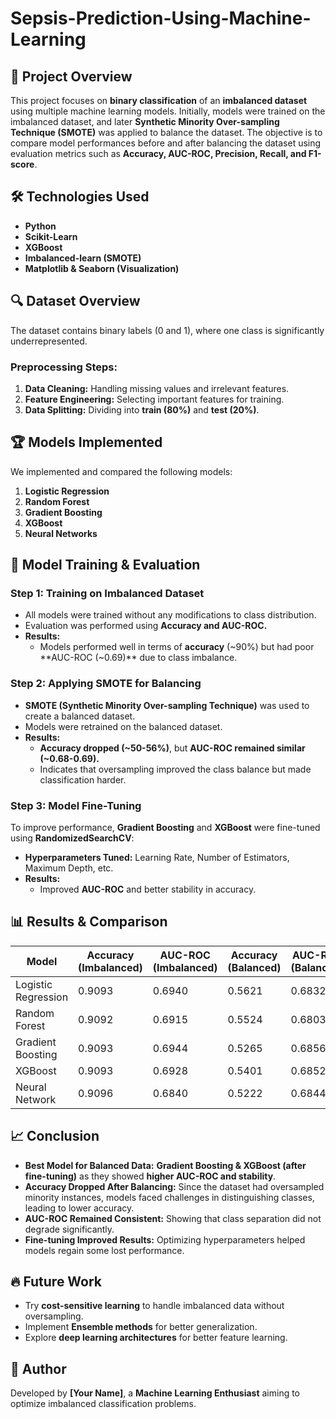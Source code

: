 # Sepsis-Prediction-Using-Machine-Learning

## 📌 Project Overview
This project focuses on **binary classification** of an **imbalanced dataset** using multiple machine learning models. Initially, models were trained on the imbalanced dataset, and later **Synthetic Minority Over-sampling Technique (SMOTE)** was applied to balance the dataset. The objective is to compare model performances before and after balancing the dataset using evaluation metrics such as **Accuracy, AUC-ROC, Precision, Recall, and F1-score**.

## 🛠️ Technologies Used
- **Python**
- **Scikit-Learn**
- **XGBoost**
- **Imbalanced-learn (SMOTE)**
- **Matplotlib & Seaborn (Visualization)**

## 🔍 Dataset Overview
The dataset contains binary labels (0 and 1), where one class is significantly underrepresented.
### **Preprocessing Steps:**
1. **Data Cleaning:** Handling missing values and irrelevant features.
2. **Feature Engineering:** Selecting important features for training.
3. **Data Splitting:** Dividing into **train (80%)** and **test (20%)**.

## 🏆 Models Implemented
We implemented and compared the following models:
1. **Logistic Regression**
2. **Random Forest**
3. **Gradient Boosting**
4. **XGBoost**
5. **Neural Networks**

## 🚀 Model Training & Evaluation
### **Step 1: Training on Imbalanced Dataset**
- All models were trained without any modifications to class distribution.
- Evaluation was performed using **Accuracy and AUC-ROC.**
- **Results:**
  - Models performed well in terms of **accuracy** (~90%) but had poor **AUC-ROC (~0.69)** due to class imbalance.

### **Step 2: Applying SMOTE for Balancing**
- **SMOTE (Synthetic Minority Over-sampling Technique)** was used to create a balanced dataset.
- Models were retrained on the balanced dataset.
- **Results:**
  - **Accuracy dropped (~50-56%)**, but **AUC-ROC remained similar (~0.68-0.69).**
  - Indicates that oversampling improved the class balance but made classification harder.

### **Step 3: Model Fine-Tuning**
To improve performance, **Gradient Boosting** and **XGBoost** were fine-tuned using **RandomizedSearchCV**:
- **Hyperparameters Tuned:** Learning Rate, Number of Estimators, Maximum Depth, etc.
- **Results:**
  - Improved **AUC-ROC** and better stability in accuracy.

## 📊 Results & Comparison
| Model | Accuracy (Imbalanced) | AUC-ROC (Imbalanced) | Accuracy (Balanced) | AUC-ROC (Balanced) |
|------------|--------------------|--------------------|------------------|------------------|
| Logistic Regression | 0.9093 | 0.6940 | 0.5621 | 0.6832 |
| Random Forest | 0.9092 | 0.6915 | 0.5524 | 0.6803 |
| Gradient Boosting | 0.9093 | 0.6944 | 0.5265 | 0.6856 |
| XGBoost | 0.9093 | 0.6928 | 0.5401 | 0.6852 |
| Neural Network | 0.9096 | 0.6840 | 0.5222 | 0.6844 |

## 📈 Conclusion
- **Best Model for Balanced Data:** **Gradient Boosting & XGBoost (after fine-tuning)** as they showed **higher AUC-ROC and stability**.
- **Accuracy Dropped After Balancing:** Since the dataset had oversampled minority instances, models faced challenges in distinguishing classes, leading to lower accuracy.
- **AUC-ROC Remained Consistent:** Showing that class separation did not degrade significantly.
- **Fine-tuning Improved Results:** Optimizing hyperparameters helped models regain some lost performance.

## 🔥 Future Work
- Try **cost-sensitive learning** to handle imbalanced data without oversampling.
- Implement **Ensemble methods** for better generalization.
- Explore **deep learning architectures** for better feature learning.

## 📝 Author
Developed by **[Your Name]**, a **Machine Learning Enthusiast** aiming to optimize imbalanced classification problems.

